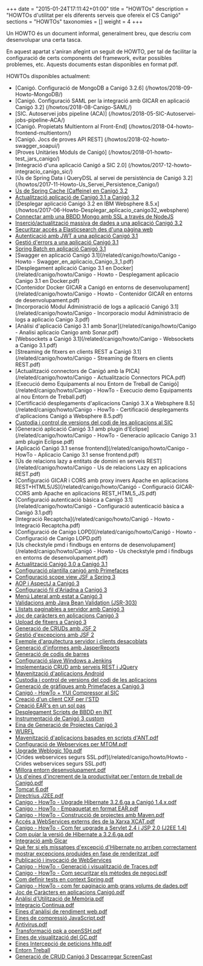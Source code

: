 +++
date        = "2015-01-24T17:11:42+01:00"
title       = "HOWTOs"
description = "HOWTOs d'utilitat per els diferents serveis que ofereix el CS Canigó"
sections    = "HOWTOs"
taxonomies  = []
weight 		= 4
+++

Un HOWTO és un document informal, generalment breu, que descriu com desenvolupar una certa tasca.

En aquest apartat s'aniran afegint un seguit de HOWTO, per tal de facilitar la configuració de certs components del framework, evitar possibles problemes, etc. Aquests documents estan disponibles en format pdf.

HOWTOs disponibles actualment:

- [Canigó. Configuració de MongoDB a Canigó 3.2.6] (/howtos/2018-09-Howto-MongoDB/)
- [Canigó. Configuració SAML per la integració amb GICAR en aplicació Canigó 3.2] (/howtos/2018-08-Canigo-SAML/)
- [SIC. Autoservei jobs pipeline (ACA)] (/howtos/2018-05-SIC-Autoservei-jobs-pipeline-ACA/)
- [Canigó. Propietats Multientorn al Front-End] (/howtos/2018-04-howto-frontend-multientorn/)
- [Canigó. Jocs de proves API REST] (/howtos/2018-02-howto-swagger_soapui/)
- [Proves Unitàries Mòduls de Canigó] (/howtos/2018-01-howto-test_jars_canigo/)
- [Integració d'una aplicació Canigó a SIC 2.0] (/howtos/2017-12-howto-integracio_canigo_sic/)
- [Ús de Spring Data i QueryDSL al servei de persistència de Canigó 3.2] (/howtos/2017-11-Howto-Us_Servei_Persistence_Canigo/)
- [Ús de Spring Cache (Caffeine) en Canigó 3.2](/howtos/2017-10-Howto-Us_Spring_Cache_Canigo/)
- [Actualització aplicació de Canigó 3.1 a Canigó 3.2](/howtos/2017-08-Howto-Actualitzacio_Canigo3_1_Canigo3_2/)
- [Desplegar aplicació Canigó 3.2 en IBM Websphere 8.5.x] (/howtos/2017-06-Howto-Desplegar_aplicacio_canigo32_websphere)
- [Connectar amb una BBDD Mongo amb SSL a través de NodeJS](/howtos/2017-05-Howto-Connectar_nodejs_amb_mongo_ssl)
- [Inserció/actualització massiva de dades a una aplicació Canigó 3.2](/howtos/2017-04-Batch-inserts-updates-canigo32)
- [Securitzar accés a Elasticsearch des d'una pàgina web](/howtos/2017-03-Securitzar_ElasticSearch_Apache)
- [Autenticació amb JWT a una aplicació Canigó 3.1](/howtos/2016-11-Howto-Canigo-JWT)
- [Gestió d'errors a una aplicació Canigó 3.1](/howtos/2016-10-Howto-Canigo-Gestio-Errors-Globals)
- [Spring Batch en aplicació Canigó 3.1](/howtos/2016-10-Howto-Canigo-Spring-Batch)
- [Swagger en aplicació Canigó 3.1](/related/canigo/howto/Canigo - Howto - Swagger_en_aplicacio_Canigo_3_1.pdf)
- [Desplegament aplicació Canigo 3.1 en Docker](/related/canigo/howto/Canigo - Howto - Desplegament aplicacio Canigo 3.1 en Docker.pdf)
- [Contenidor Docker GICAR a Canigó en entorns de desenvolupament](/related/canigo/howto/Canigo - Howto - Contenidor GICAR en entorns de desenvolupament.pdf)
- [Incorporació Mòdul Administració de logs a aplicació Canigó 3.1](/related/canigo/howto/Canigo - Incorporacio modul Administracio de logs a aplicacio Canigo 3.pdf)
- [Anàlisi d'aplicació Canigó 3.1 amb Sonar](/related/canigo/howto/Canigo - Analisi aplicacio Canigo amb Sonar.pdf)
- [Websockets a Canigó 3.1](/related/canigo/howto/Canigo - Websockets a Canigo 3.1.pdf)
- [Streaming de fitxers en clients REST a Canigó 3.1](/related/canigo/howto/Canigo - Streaming de fitxers en clients REST.pdf)
- [Actualització connectors de Canigó amb la PICA](/related/canigo/howto/Canigo - Actualitzacio Connectors PICA.pdf)
- [Execució demo Equipaments al nou Entorn de Treball de Canigó](/related/canigo/howto/Canigo - HowTo - Execucio demo Equipaments al nou Entorn de Treball.pdf)
- [Certificació desplegaments d'aplicacions Canigó 3.X a Websphere 8.5](/related/canigo/howto/Canigo - HowTo - Certificació desplegaments d'aplicacions Canigó a Websphere 8.5.pdf)
- [Custodia i control de versions del codi de les aplicacions al SIC](/related/canigo/howto/SIC-Custodia_i_control_de_versions_del_codi_de_les_aplicacions.pdf)
- [Generació aplicació Canigó 3.1 amb plugin d'Eclipse](/related/canigo/howto/Canigo - HowTo - Generacio aplicacio Canigo 3.1 amb plugin Eclipse.pdf)
- [Aplicació Canigó 3.1 sense frontend](/related/canigo/howto/Canigo - HowTo - Aplicacio Canigo 3.1 sense frontend.pdf)
- [Ús de relacions lazy a entitats de domini en serveis REST](/related/canigo/howto/Canigo - Us de relacions Lazy en aplicacions REST.pdf)
- [Configuració GICAR i CORS amb proxy invers Apache en aplicacions REST+HTML5/JS](/related/canigo/howto/Canigó - Configuració GICAR-CORS amb Apache en aplicacions REST_HTML5_JS.pdf)
- [Configuració autenticació bàsica a Canigó 3.1](/related/canigo/howto/Canigó - Configuració autenticació bàsica a Canigó 3.1.pdf)
- [Integració Recaptcha](/related/canigo/howto/Canigó - Howto - Integració Recaptcha.pdf)
- [Configuració de Canigo LOPD](/related/canigo/howto/Canigó - Howto - Configuració de Canigo LOPD.pdf)
- [Us checkstyle pmd i findbugs en entorns de desenvolupament](/related/canigo/howto/Canigó - Howto - Us checkstyle pmd i findbugs en entorns de desenvolupament.pdf)
- [Actualització Canigó 3.0 a Canigó 3.1](/related/canigo/howto/Canig%C3%B3+-+Howto+-+Actualitzacio+Canig%C3%B3+3.0+a+Canigo+3.1.pdf)
- [Configuració plantilla canigó amb Primefaces](/related/canigo/howto/Canig%C3%B3+-+Howto+-+Plantilla+Canigo+amb+Primefaces.pdf)
- [Configuració scope view JSF a Spring 3](/related/canigo/howto/Canig%C3%B3+-+Howto+-+Configuraci%C3%B3+scope+view+JSF+a+Spring+3.pdf)
- [AOP i AspectJ a Canigó 3](/related/canigo/howto/Canig%C3%B3+-+Howto+-+AOP+i+AspectJ+amb+Canig%C3%B3+3.pdf)
- [Configuració fil d'Ariadna a Canigó 3](/related/canigo/howto/Canig%C3%B3+-+Howto+-+Configuraci%C3%B3+fil+d%27ariadna+a+Canig%C3%B33.pdf)
- [Menú Lateral amb estat a Canigó 3](/related/canigo/howto/Canig%C3%B3+-+Howto+-+Men%C3%BA+Lateral+amb+Recordatori+d%27estat.pdf)
- [Validacions amb Java Bean Validation (JSR-303)](/related/canigo/howto/Canig%C3%B3+-+Howto+-+Validacions+amb+Java+Bean+Validation+%28JSR-303%29.pdf)
- [Llistats paginables a servidor amb Canigó 3 ](/related/canigo/howto/Canig%C3%B3+-+Howto+-+Llistats+paginables+a+servidor+amb+Canig%C3%B3+3.pdf)
- [Joc de caràcters en aplicacions Canigó 3 ](/related/canigo/howto/Canig%C3%B3+-+Howto+-+Joc+de+car%C3%A0cters+en+aplicacions+Canig%C3%B3+3.pdf)
- [Upload de fitxers a Canigó 3 ](/related/canigo/howto/Canig%C3%B3+-+Howto+-+Upload+de+fitxers+a+Canig%C3%B3+3.pdf)
- [Generació de CRUDs amb JSF 2 ](/related/canigo/howto/howto_crud_jsf2.zip)
- [Gestió d'excepcions amb JSF 2](/related/canigo/howto/Canig%C3%B3+-+Howto+-+Gesti%C3%B3+d%27excepcions+amb+JSF+2.pdf)
- [Exemple d'arquitectura servidor i clients desacoblats](/related/canigo/howto/Canig%C3%B3+-+Howto+-+Exemple+d%27arquitectura+servidor+i+clients+desacoblats.pdf)
- [Generació d'informes amb JasperReports](/related/canigo/howto/Canig%C3%B3+-+Howto+-+Generaci%C3%B3+d%27informes+amb+JasperReports.pdf")
- [Generació de codis de barres](/related/canigo/howto/Canig%C3%B3+-+Howto+-+Generaci%C3%B3+de+codis+de+barres.pdf")
- [Configuració slave Windows a Jenkins](/related/canigo/howto/Canig%C3%B3+-+Howto+-+Configuraci%C3%B3+slave+Windows+a+Jenkins.pdf")
- [Implementació CRUD amb serveis REST i JQuery](/related/canigo/howto/Canig%C3%B3+-+Howto+-+Implementaci%C3%B3+CRUD+amb+servei+REST+i+JQuery.pdf")
- [Mavenització d'aplicacions Android](/related/canigo/howto/Canig%C3%B3+-+Howto+-+Mavenitzaci%C3%B3+d%27aplicacions+Android.pdf")
- [Custodia i control de versions del codi de les aplicacions](/related/canigo/howto/Canig%C3%B3+-+Howto+-+Custodia+i+control+de+versions+del+codi+de+les+aplicacions.pdf")
- [Generació de gràfiques amb Primefaces a Canigó 3](/related/canigo/howto/Canig%C3%B3+-+HowTo+-+Generaci%C3%B3+de+gr%C3%A0fiques+amb+Primefaces+a+Canig%C3%B3+3.pdf")
- [Canigó - HowTo + YUI Compressor al SIC](/related/canigo/howto/HowTo.+YUI+Compressor+al+SIC.pdf")
- [Creació d'un client CXF per l'STD](/related/canigo/howto/HowTo++Creaci%C3%B3+d%27un+client+CXF+STD.pdf")
- [Creació EAR's en un sol pas](/related/canigo/howto/HowTo.+Creaci%C3%B3+EAR+en+un+sol+pas.pdf)
- [Desplegament Scripts de BBDD en INT](/related/canigo/howto/HowTo.Desplegament+Scripts+de+BBDD+en+INT.pdf)
- [Instrumentació de Canigó 3 custom](/related/canigo/howto/HowTo.+Personalitzaci%C3%B3+de+la+Instrumentaci%C3%B3+Canig%C3%B33.pdf)
- [Eina de Generació de Projectes Canigó 3](/related/canigo/howto/HowTo++Operativa+Eina+de+creaci%C3%B3+de+projectes+Canig%C3%B3.pdf)
- [WURFL](/related/canigo/howto/Howto+Canigo3+-+WURFL_v1+3.pdf)
- [Mavenització d'aplicacions basades en scripts d'ANT.pdf](/related/canigo/howto/HowTo+-+Mavenitzaci%C3%B3+aplicacions+basades+en+scripts+ANT.pdf")
- [Configuració de Webservices per MTOM.pdf](/related/canigo/howto/Howto+-+Configuraci%C3%B3+de+Webservices+MTOM.pdf)
- [Upgrade Weblogic 10g.pdf](/related/canigo/howto/Canig%C3%B3+-+HowTo+-+Upgrade+Weblogic+10g.pdf)
- [Crides webservices segurs SSL.pdf](/related/canigo/howto/Howto - Crides webservices segurs SSL.pdf)
- [Millora entorn desenvolupament.pdf](/related/canigo/howto/Howto+-+Millora+entorn+desenvolupament.pdf)
- [Ús d'eines d'increment de la productivitat per l'entorn de treball de Canigó.pdf](/related/canigo/howto/Canig%C3%B3+-+HowTo+-++%C3%9As+d%3Feines+d%3Fincrement+de+la+productivitat+per+l%3Fentorn+de+treball+de+Canig%C3%B3.pdf)
- [Tomcat 6.pdf](/related/canigo/howto/Canig%C3%B3+-+HowTo+-+Tomcat+6.pdf)
- [Directrius J2EE.pdf](/related/canigo/howto/Canig%C3%B3+-+HowTo+-+Directrius+J2EE.pdf)
- [Canigo - HowTo - Upgrade Hibernate 3.2.6.ga a Canigó 1.4.x.pdf](/related/canigo/howto/HowTo.Pujar+la+versi%C3%B3+de+Hibernate+a+3.2.6.ga.pdf)
- [Canigo - HowTo - Empaquetat en format EAR.pdf](/related/canigo/howto/Canigo+-+HowTo+-+Empaquetat+en+format+EAR.pdf)
- [Canigo - HowTo - Construcció de projectes amb Maven.pdf](/related/canigo/howto/Canigo+-+HowTo+-+Construcci%C3%B3+de+projectes+amb+Maven.pdf)
- [Accés a WebServices externs des de la Xarxa XCAT.pdf](/related/canigo/howto/Howto+-+Utilitzaci%C3%B3+Proxy+Servei+Framework.pdf)
- [Canigo - HowTo - Com fer upgrade a Servlet 2.4 i JSP 2.0 (J2EE 1.4)](/related/canigo/howto/Canigo+-+HowTo+-+Com+fer+upgrade+a+Servlet+2.4+i+JSP+2.0+%28J2EE+1.4%29.pdf)
- [Com pujar la versió de Hibernate a 3.2.6.ga.pdf](/related/canigo/howto/Canig%C3%B3+-+HowTo+-+Com+pujar+la+versi%C3%B3+de+Hibernate+a+3.2.6.ga.pdf)
- [Integració amb Gicar](/related/canigo/howto/Canig%C3%B3+-+HowTo+GICAR+v2.pdf)
- [Què fer si els missatges d'excepció d'Hibernate no arriben correctament](/related/canigo/howto/Canig%C3%B3+-+HowTo+-+que+fer+si+els+missatges+d%27excepci%C3%B3+de+Hibernate+no+arriben+correctament.pdf)
- [mostrar excepcions produides en fase de renderitzat .pdf](/related/canigo/howto/Canig%C3%B3+-+HowTo+-+mostrar+excepcions+produides+en+fase+de+renderitzat+.pdf)
- [Publicació i invocació de WebServices](/related/canigo/howto/Canigo+-+HowTo+WebServices-v1.1.pdf)
- [Canigo - HowTo - Generació i visualització de Traces.pdf](/related/canigo/howto/Canigo+-+HowTo+-+Generaci%C3%B3+i+visualitzaci%C3%B3+de+Traces.pdf)
- [Canigo - HowTo - Com securitzar els mètodes de negoci.pdf](/related/canigo/howto/Canigo+-+HowTo+-+Com+securitzar+els+m%C3%A8todes+de+negoci.pdf)&nbsp;
- [Com definir tests en context Spring.pdf](/related/canigo/howto/Canigo+-+HowTo+-+Com+definir+tests+en+context+Spring.pdf)
- [Canigo - HowTo - com fer paginacio amb grans volums de dades.pdf](/related/canigo/howto/Canigo+-+HowTo+-+com+fer+paginacio+amb+grans+volums+de+dades.pdf)
- [Joc de Caràcters en aplicacions Canigó.pdf](/related/canigo/howto/Canig%C3%B3+-+HowTo+-+Joc+de+Car%C3%A0cters+en+aplicacions+Canig%C3%B3.pdf)
- [Anàlisi d'Utilització de Memòria.pdf](/related/canigo/howto/Canig%C3%B3+-+HowTo+-+An%C3%A0lisi+d%27Utilitzaci%C3%B3+de+Mem%C3%B2ria.pdf)
- [Integracio Continua.pdf](/related/canigo/howto/Canig%C3%B3+-+HowTo+-+Integracio+Continua.pdf)
- [Eines d'anàlisi de rendiment web.pdf](/related/canigo/howto/Canig%C3%B3+-+HowTo+-+Eines+d%27an%C3%A0lisi+de+rendiment+web.pdf)
- [Eines de compressió JavaScript.pdf](/related/canigo/howto/Canig%C3%B3+-+HowTo+-+Eines+de+compressi%C3%B3+JavaScript.pdf)
- [Antivirus.pdf](/related/canigo/howto/Canig%C3%B3+-+HowTo+-+Antivirus.docx)
- [Transformació ppk a openSSH.pdf](/related/canigo/howto/Canig%C3%B3+-+HowTo+-+Transformaci%C3%B3+ppk+a+openssh.docx)
- [Eines de visualització del GC.pdf](/related/canigo/howto/Canig%C3%B3+-+HowTo+-+Eines+de+visualitzaci%C3%B3+del+GC.pdf)
- [Eines Intercepció de peticions http.pdf](/related/canigo/howto/Canig%C3%B3+-+HowTo+-+Eines+Intercepci%C3%B3+de+peticions.pdf)
- [Entorn Treball](/related/canigo/howto/Canig%C3%B3+-+HowTo+-+Entorn+Treball.pdf)
- [Generació de CRUD Canigó 3](/related/canigo/howto/Howto+-+Generaci%C3%B3+Crud+Canig%C3%B33.zip?version=2) [Descarregar ScreenCast](http://dl.dropbox.com/u/6456567/Videos%20Generaci%C3%B3%20CRUD.zip)
